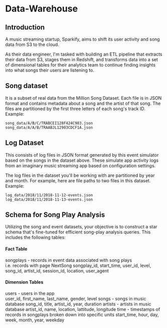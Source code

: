 # Data-Warehouse
## Introduction
A music streaming startup, Sparkify, aims to shift its user activity and song data from S3 to the cloud. 

As their data engineer, I'm tasked with building an ETL pipeline that extracts their data from S3, stages them in Redshift, and transforms data into a set of dimensional tables for their analytics team to continue finding insights into what songs their users are listening to.

## Song dataset
It is a subset of real data from the Million Song Dataset. Each file is in JSON format and contains metadata about a song and the artist of that song. The files are partitioned by the first three letters of each song's track ID.  
Example:
```
song_data/A/B/C/TRABCEI128F424C983.json
song_data/A/A/B/TRAABJL12903CDCF1A.json
```

## Log Dataset
This consists of log files in JSON format generated by this event simulator based on the songs in the dataset above. These simulate app activity logs from an imaginary music streaming app based on configuration settings.

The log files in the dataset you'll be working with are partitioned by year and month. For example, here are file paths to two files in this dataset.
Example:
```
log_data/2018/11/2018-11-12-events.json
log_data/2018/11/2018-11-13-events.json
```

## Schema for Song Play Analysis
Utilizing the song and event datasets, your objective is to construct a star schema that's fine-tuned for efficient song-play analysis queries. This includes the following tables:
#### Fact Table
songplays - records in event data associated with song plays  
i.e. records with page NextSong
songplay_id, start_time, user_id, level, song_id, artist_id, session_id, location, user_agent
#### Dimension Tables
users - users in the app  
user_id, first_name, last_name, gender, level
songs - songs in music database
song_id, title, artist_id, year, duration
artists - artists in music database
artist_id, name, location, lattitude, longitude
time - timestamps of records in songplays broken down into specific units
start_time, hour, day, week, month, year, weekday
